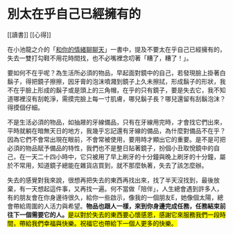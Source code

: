 # 別太在乎自己已經擁有的
[[讀書]] [[心得]]

在小池龍之介的「[和你的情緒聊聊天](https://book.douban.com/subject/35885843/)」一書中，提及不要太在乎自己已經擁有的，失去一雙打勾鞋不用花時間找，也不必嘴裡念叨著「糟了，糟了！」。

要如何不在乎呢？為生活所必須的物品，早起面對鏡中的自己，若發現臉上掛著白鬍子，得把鏡子擦擦，因牙膏的泡沫噴濺到鏡子上久未擦拭，形成鬍子的形狀，我不在乎臉上形成的鬍子或是頭上的三角帽，在乎的只有鏡子，要是失去它，我不知道哪裡沒有刮乾淨，需摸完臉上每一寸肌膚，哪兒鬍子長？哪兒還留有刮鬍泡沫？得摸個仔細。

不是生活必須的物品，如抽屜的牙線備品，只有在牙線用完時，才會找它們出來，平時就躺在暗無天日的地方，我幾乎忘記還有牙線的備品，為什麼對備品不在乎？因為它們不會常出現在眼前，不會常被使用，要用時才顯出它的重要。是不是可把必須的物品賦予備品的特性，我們也不是整日貼著鏡子，扮個小丑取悅鏡中的自己，在一天二十四小時中，它只被用了早上刷牙的十分鐘與晚上刷牙的十分鐘，屬於不常用，知道鏡子總能在雜貨店買到，就不那麼執著，失去了該怎麼辦。

失去的感覺對我來說，很想再把失去的東西再找出來，找了半天沒找到，最後放棄，有一天想起這件事，又再找一遍。何不當做「陪伴」，人生總會遇到許多人，有的朋友會在你身邊待很久，給你一些啟示，像我的一個朋友E，她像個太陽，總會帶給周圍的人活力與希望。**物品也跟人一樣，來到你身邊完成任務，任務結束前往下一個需要它的人。**<mark>是以對於失去的東西要心懷感恩，感謝它來服務我們一段時間，帶給我們幸福與快樂。祝福它也帶給下一個人更多的快樂。</mark>
